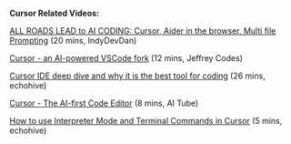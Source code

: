 **Cursor Related Videos:**

[ALL ROADS LEAD to AI CODING: Cursor, Aider in the browser, Multi file Prompting](https://www.youtube.com/watch?v=YALpX8oOn78) 
(20 mins, IndyDevDan)   

[Cursor - an AI-powered VSCode fork](https://www.youtube.com/watch?v=ltBYp0Ddi3c) 
(12 mins, Jeffrey Codes)  

[Cursor IDE deep dive and why it is the best tool for coding](https://www.youtube.com/watch?v=HZCtOh_GVrA) 
(26 mins, echohive)    

[Cursor - The AI-first Code Editor](https://www.youtube.com/watch?v=1V4ryI2vN_I) 
(8 mins, AI Tube)  

[How to use Interpreter Mode and Terminal Commands in Cursor](https://www.youtube.com/watch?v=r3BSULZNWBI) 
(5 mins, echohive) 
